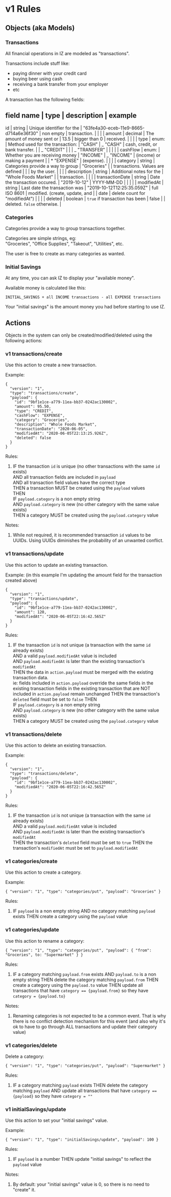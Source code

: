 # v1 Rules

## Objects (aka Models)

### Transactions

All financial operations in IZ are modeled as "transactions".

Transactions include stuff like:

- paying dinner with your credit card
- buying beer using cash
- receiving a bank transfer from your employer
- etc

A transaction has the following fields:

## field name | type | description | example

id | string | Unique identifier for the | "63fe4a30-eceb-11e9-8665-d714a6e36f30"
| non empty | transaction. |
| | |
amount | decimal | The amount of money sent or | 13.5
| bigger than 0 | received. |
| | |
type | enum: | Method used for the transaction: | "CASH"
| _ "CASH" | cash, credit, or bank transfer. |
| _ "CREDIT" | |
| _ "TRANSFER" | |
| | |
cashFlow | enum: | Whether you are receiving money | "INCOME"
| _ "INCOME" | (income) or making a payment |
| \* "EXPENSE" | (expense). |
| | |
category | string | Categories provide a way to group | "Groceries"
| | transactions. Values are defined |
| | by the user. |
| | |
description | string | Additional notes for the | "Whole Foods Market"
| | transaction. |
| | |
transactionDate | string | Date the transaction occured. | "2019-10-12"
| YYYY-MM-DD | |
| | |
modifiedAt | string | Last date the transaction was | "2019-10-12T12:25:35.059Z"
| full ISO 8601 | modified. (create, update, and |
| date | delete count for "modifiedAt") |
| | |
deleted | boolean | `true` if transaction has been | false
| | deleted. `false` otherwise. |

### Categories

Categories provide a way to group transactions together.

Categories are simple strings, eg:  
"Groceries", "Office Supplies", "Takeout", "Utilities", etc.

The user is free to create as many categories as wanted.

### Initial Savings

At any time, you can ask IZ to display your "available money".

Available money is calculated like this:

```
INITIAL_SAVINGS + all INCOME transactions - all EXPENSE transactions
```

Your "initial savings" is the amount money you had before starting to use IZ.

## Actions

Objects in the system can only be created/modified/deleted using the following actions:

### v1 transactions/create

Use this action to create a new transaction.

Example:

```
{
  "version": "1",
  "type": "transactions/create",
  "payload": {
    "id": "9bf1e1ce-a779-11ea-bb37-0242ac130002",
    "amount": 95.50,
    "type": "CREDIT",
    "cashFlow": "EXPENSE",
    "category": "Groceries",
    "description": "Whole Foods Market",
    "transactionDate": "2020-06-05",
    "modifiedAt": "2020-06-05T22:13:25.926Z",
    "deleted": false
  }
}
```

Rules:

1. IF the transaction `id` is unique (no other transactions with the same `id` exists)  
    AND all transaction fields are included in `payload`  
    AND all transaction field values have the correct type  
   THEN a transaction MUST be created using the `payload` values  
   THEN  
    IF `payload.category` is a non empty string  
    AND `payload.category` is new (no other category with the same value exists)  
    THEN a category MUST be created using the `payload.category` value

Notes:

1. While not required, it is recommended transaction `id` values to be UUIDs.
   Using UUIDs diminishes the probability of an unwanted conflict.

### v1 transactions/update

Use this action to update an existing transaction.

Example:
(in this example I'm updating the amount field for the transaction created above)

```
{
  "version": "1",
  "type": "transactions/update",
  "payload": {
    "id": "9bf1e1ce-a779-11ea-bb37-0242ac130002",
    "amount": 120,
    "modifiedAt": "2020-06-05T22:16:42.565Z"
  }
}
```

Rules:

1. IF the transaction `id` is not unique (a transaction with the same `id` already exists)  
    AND a valid `payload.modifiedAt` value is included  
    AND `payload.modifiedAt` is later than the existing transaction's `modifiedAt`  
   THEN the data in `action.payload` must be merged with the existing transaction data.  
    ie:
   fields included in `action.payload` override the same fields in the existing transaction
   fields in the existing transaction that are NOT included in `action.payload` remain unchanged
   THEN the transaction's `deleted` field must be set to `false`
   THEN  
    IF `payload.category` is a non empty string  
    AND `payload.category` is new (no other category with the same value exists)  
    THEN a category MUST be created using the `payload.category` value

### v1 transactions/delete

Use this action to delete an existing transaction.

Example:

```
{
  "version": "1",
  "type": "transactions/delete",
  "payload": {
    "id": "9bf1e1ce-a779-11ea-bb37-0242ac130002",
    "modifiedAt": "2020-06-05T22:16:42.565Z"
  }
}
```

Rules:

1. IF the transaction `id` is not unique (a transaction with the same `id` already exists)  
    AND a valid `payload.modifiedAt` value is included  
    AND `payload.modifiedAt` is later than the existing transaction's `modifiedAt`  
   THEN the transaction's `deleted` field must be set to `true`
   THEN the transaction's `modifiedAt` must be set to `payload.modifiedAt`

### v1 categories/create

Use this action to create a category.

Example:

```
{ "version": "1", "type": "categories/put", "payload": "Groceries" }
```

Rules:

1. IF `payload` is a non empty string
   AND no category matching `payload` exists
   THEN create a category using the `payload` value

### v1 categories/update

Use this action to rename a category:

```
{ "version": "1", "type": "categories/put", "payload": { "from": "Groceries", to: "Supermarket" } }
```

Rules:

1. IF a category matching `payload.from` exists
   AND `payload.to` is a non empty string
   THEN delete the category matching `payload.from`
   THEN create a category using the `payload.to` value
   THEN update all transactions that have `category == {payload.from}` so they have `category = {payload.to}`

Notes:

1. Renaming categories is not expected to be a common event. That is why there
   is no conflict detection mechanism for this event (and also why it's ok to
   have to go through ALL transactions and update their category value)

### v1 categories/delete

Delete a category:

```
{ "version": "1", "type": "categories/put", "payload": "Supermarket" }
```

Rules:

1. IF a category matching `payload` exists
   THEN delete the category matching `payload`
   AND update all transactions that have `category == {payload}` so they have `category = ""`

### v1 initialSavings/update

Use this action to set your "initial savings" value.

Example:

```
{ "version": "1", "type": "initialSavings/update", "payload": 100 }
```

Rules:

1. IF `payload` is a number
   THEN update "initial savings" to reflect the `payload` value

Notes:

1. By default: your "initial savings" value is 0, so there is no need to "create" it.
